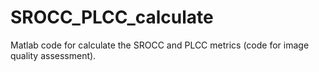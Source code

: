 # SROCC_PLCC_calculate
Matlab code for calculate the SROCC and PLCC metrics (code for image quality assessment).
